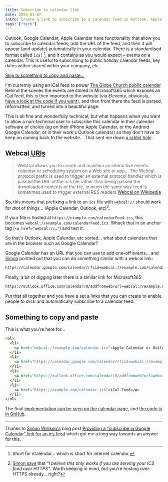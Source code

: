 ```yaml
---
title: Subscribe to calendar link
date: 2024-01-07
intro: Create a link to subscribe to a calendar feed in Outlook, Apple Calendar, Google Calendar, etc.
tags: ["tech"]
---
```


Outlook, Google Calendar, Apple Calendar have functionality that allow you to subscribe to calendar feeds; add the URL of the feed, and then it will appear (and update) automatically in your calendar. There is a standardised format called `ical` [^ical], and it contains as you would expect – events on a calendar. This is useful to subscribing to public holiday calendar feeds, key dates within shared within your company, etc.

[Skip to something to copy and paste…](#something-to-copy-and-paste)

I'm currently using an iCal feed to power [The Globe Church public calendar](https://www.globe.church/calendar). Behind the scenes the events are stored in Microsoft365 which exposes an iCal feed, this is then imported to the website (via Eleventy, obviously… [have a look at the code if you want](https://github.com/theglobechurch/globe-static/blob/main/src/_data/events.js)), and then from there the feed is parsed, reformatted, and turned into a beautiful page.

This is all fine and wonderfully technical, but what happens when you want to allow a non-technical user to subscribe this calendar in their calendar software of choice (eg on their iPhone Apple Calendar, or the Android Google Calendar, or in their work's Outlook calendar) so they don't have to keep on coming back to the website… That sent me down [a rabbit hole](https://elk.zone/mas.to/@jamesdoc/111710486285195956).

## Webcal <abbr title="Universal Resource Identifier">URIs</abbr>

> WebCal allows you to create and maintain an interactive events calendar or scheduling system on a Web site or app… The Webcal protocol prefix is used to trigger an external protocol handler which is passed the URL of the .ics file rather than being passed the downloaded contents of the file, in much the same way feed is sometimes used to trigger external RSS readers
> [Webcal on Wikipedia](https://en.wikipedia.org/wiki/Webcal)

So, this means that prefixing a link to an `ics` file with `webcal://` should work for _alot_ of things… (Apple Calendar, Outlook, etc)[^1].

If your file is hosted at `https://example.com/calendarFeed.ics`, this becomes `webcal://example.com/calendarFeed.ics`. Whack that in an anchor tag (`<a href="webcal://…"`) and test it.

So that's Outlook, Apple Calendar, etc sorted… what about calendars that are in the browser such as Google Calendar?

Google Calendar has an URL that you can use to add one-off events… and [Simon](https://til.simonwillison.net/ics/google-calendar-ics-subscribe-link) pointed out that you can do something similar with a webcal link:

```txt
https://calendar.google.com/calendar/r?cid=webcal://example.com/calendar.ics
```

Finally, a bit of digging later there is a similar link for Microsoft365:

```txt
https://outlook.office.com/calendar/0/addfromweb?url=webcal://example.com/calendar.ics
```

Put that all together and you have a set a links that you can create to enable people to click and automatically subscribe to a calendar feed.

## Something to copy and paste

This is what you're here for…

```html
<ul>
  <li>
    <a href="webcal://example.com/calendar.ics">Apple Calendar or Outlook</a>
  </li>
  <li>
    <a href="https://calendar.google.com/calendar/r?cid=webcal://example.com/calendar.ics">Google Calendar</a>
  </li>
  <li>
    <a href="https://outlook.office.com/calendar/0/addfromweb?url=webcal://example.com/calendar.ics">Microsoft365</a>
  </li>
  <li>
    <a href="https://example.com/calendar.ics">iCal Feed</a>
  </li>
</ul>
```

The final [implementation can be seen on the calendar page](https://www.globe.church/calendar/), and [the code is in GitHub](https://github.com/theglobechurch/globe-static/commit/9fefa2c070349d6233127df3927565380d98b98b#diff-ae00f40612ae738f208c7481e4ed0a68c115d56ffe32e88a64bd3f070f1cf2f4).

---

Thanks to [Simon Willison's](https://simonwillison.net/about/) blog post [Providing a "subscribe in Google Calendar" link for an ics feed](https://til.simonwillison.net/ics/google-calendar-ics-subscribe-link) which got me a long way towards an answer for this.

[^ical]: Short for iCalendar… which is short for internet calendar.
[^1]: [Simon says](https://til.simonwillison.net/ics/google-calendar-ics-subscribe-link) that _"I believe this only works if you are serving your ICS feed over HTTPS"_. Worth keeping in mind, but you're hosting over HTTPS already… right?
